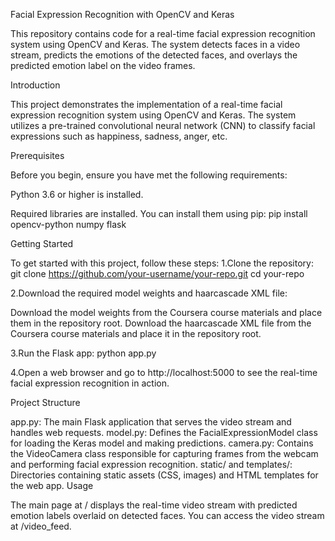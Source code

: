 Facial Expression Recognition with OpenCV and Keras

This repository contains code for a real-time facial expression recognition system using OpenCV and Keras. The system detects faces in a video stream, predicts the emotions of the detected faces, and overlays the predicted emotion label on the video frames.

Introduction

This project demonstrates the implementation of a real-time facial expression recognition system using OpenCV and Keras. The system utilizes a pre-trained convolutional neural network (CNN) to classify facial expressions such as happiness, sadness, anger, etc.

Prerequisites

Before you begin, ensure you have met the following requirements:

Python 3.6 or higher is installed.

Required libraries are installed. You can install them using pip:
pip install opencv-python numpy flask


Getting Started

To get started with this project, follow these steps:
1.Clone the repository:
git clone https://github.com/your-username/your-repo.git
cd your-repo

2.Download the required model weights and haarcascade XML file:

Download the model weights from the Coursera course materials and place them in the repository root.
Download the haarcascade XML file from the Coursera course materials and place it in the repository root.

3.Run the Flask app:
python app.py

4.Open a web browser and go to http://localhost:5000 to see the real-time facial expression recognition in action.

Project Structure

app.py: The main Flask application that serves the video stream and handles web requests.
model.py: Defines the FacialExpressionModel class for loading the Keras model and making predictions.
camera.py: Contains the VideoCamera class responsible for capturing frames from the webcam and performing facial expression recognition.
static/ and templates/: Directories containing static assets (CSS, images) and HTML templates for the web app.
Usage

The main page at / displays the real-time video stream with predicted emotion labels overlaid on detected faces.
You can access the video stream at /video_feed.
